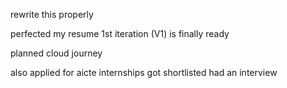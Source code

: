 rewrite this properly 

perfected my resume 
1st iteration (V1) is finally ready

planned cloud journey

also applied for aicte internships 
got shortlisted
had an interview